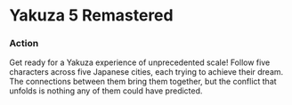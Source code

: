 # Yakuza 5 Remastered

### Action

Get ready for a Yakuza experience of unprecedented scale! Follow five characters across five Japanese cities, each trying to achieve their dream. The connections between them bring them together, but the conflict that unfolds is nothing any of them could have predicted.